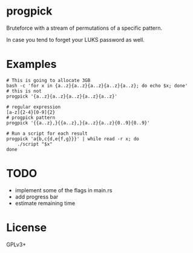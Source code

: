 # progpick

Bruteforce with a stream of permutations of a specific pattern.

In case you tend to forget your LUKS password as well.

# Examples

    # This is going to allocate 3GB
    bash -c 'for x in {a..z}{a..z}{a..z}{a..z}{a..z}; do echo $x; done'
    # this is not
    progpick '{a..z}{a..z}{a..z}{a..z}{a..z}'

    # regular expression
    [a-z]{2-4}[0-9]{2}
    # progpick pattern
    progpick '{{a..z},}{{a..z},}{a..z}{a..z}{0..9}{0..9}'

    # Run a script for each result
    progpick 'a{b,c{d,e{f,g}}}' | while read -r x; do
        ./script "$x"
    done

# TODO

- implement some of the flags in main.rs
- add progress bar
- estimate remaining time

# License

GPLv3+
